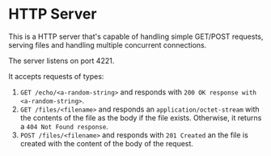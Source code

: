 # HTTP Server

This is a HTTP server that's capable of handling simple GET/POST requests, serving files and handling multiple concurrent connections.

The server listens on port 4221.

It accepts requests of types:

1. `GET /echo/<a-random-string>` and responds with `200 OK response with <a-random-string>`.
2. `GET /files/<filename>` and responds an `application/octet-stream` with the contents of the file as the body if the file exists. Otherwise, it returns a `404 Not Found response`.
3. `POST /files/<filename>` and responds with `201 Created` an the file is created with the content of the body of the request.
